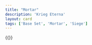 ```yaml
---
title: "Mortar"
description: 'Krieg Eterna'
layout: card
tags: ['Base Set', 'Mortar', 'Siege']
---
```

{{<card-detail-page title="Mortar" artwork="Monster Mortar by Thomas Mann Baynes (1833)" />}}